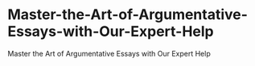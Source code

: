 # Master-the-Art-of-Argumentative-Essays-with-Our-Expert-Help
Master the Art of Argumentative Essays with Our Expert Help
